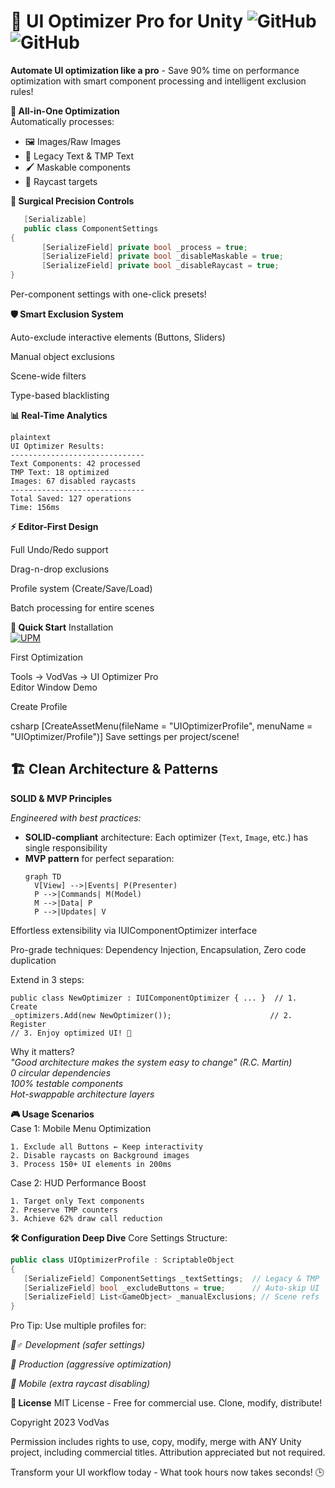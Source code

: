 # 🚀 UI Optimizer Pro for Unity ![GitHub](https://img.shields.io/badge/Unity-2021.3%2B-blue) ![GitHub](https://img.shields.io/badge/License-MIT-green)

**Automate UI optimization like a pro** - Save 90% time on performance optimization with smart component processing and intelligent exclusion rules!

**💼 All-in-One Optimization**  
   Automatically processes:
   - 🖼️ Images/Raw Images
   - 📝 Legacy Text & TMP Text
   - 🖌️ Maskable components
   - 🎯 Raycast targets

**🎯 Surgical Precision Controls**  
```csharp
   [Serializable]
   public class ComponentSettings
{
       [SerializeField] private bool _process = true;
       [SerializeField] private bool _disableMaskable = true;
       [SerializeField] private bool _disableRaycast = true;
}
```
Per-component settings with one-click presets!

**🛡️ Smart Exclusion System**

Auto-exclude interactive elements (Buttons, Sliders)

Manual object exclusions

Scene-wide filters

Type-based blacklisting

**📊 Real-Time Analytics**
 ```
plaintext
UI Optimizer Results:
------------------------------
Text Components: 42 processed
TMP Text: 18 optimized 
Images: 67 disabled raycasts
------------------------------
Total Saved: 127 operations
Time: 156ms
 ```
**⚡ Editor-First Design**

Full Undo/Redo support

Drag-n-drop exclusions

Profile system (Create/Save/Load)

Batch processing for entire scenes

**🚀 Quick Start**
Installation  
[![UPM](https://img.shields.io/badge/UPM-ready-success)](https://github.com/VodVas/UIOptimizer.git)
  
First Optimization  

Tools → VodVas → UI Optimizer Pro  
Editor Window Demo  

Create Profile

csharp
[CreateAssetMenu(fileName = "UIOptimizerProfile", 
                menuName = "UIOptimizer/Profile")]
Save settings per project/scene!  
## 🏗️ Clean Architecture & Patterns  

**SOLID & MVP Principles**  

*Engineered with best practices:*  
- **SOLID-compliant** architecture: Each optimizer (`Text`, `Image`, etc.) has single responsibility  
- **MVP pattern** for perfect separation:  
  ```mermaid
  graph TD
    V[View] -->|Events| P(Presenter)
    P -->|Commands| M(Model)
    M -->|Data| P
    P -->|Updates| V
Effortless extensibility via IUIComponentOptimizer interface

Pro-grade techniques: Dependency Injection, Encapsulation, Zero code duplication

Extend in 3 steps:

```
public class NewOptimizer : IUIComponentOptimizer { ... }  // 1. Create
_optimizers.Add(new NewOptimizer());                      // 2. Register  
// 3. Enjoy optimized UI! 🎉
```
Why it matters?  
*"Good architecture makes the system easy to change" (R.C. Martin)*  
*0 circular dependencies*  
*100% testable components*  
*Hot-swappable architecture layers*  
  
**🎮 Usage Scenarios**  
Case 1:
Mobile Menu Optimization

 ```
1. Exclude all Buttons ← Keep interactivity
2. Disable raycasts on Background images
3. Process 150+ UI elements in 200ms
 ```
Case 2:
HUD Performance Boost
 ```
1. Target only Text components
2. Preserve TMP counters
3. Achieve 62% draw call reduction
 ```
**🛠️ Configuration Deep Dive**
Core Settings Structure:
 ```csharp
public class UIOptimizerProfile : ScriptableObject
{
    [SerializeField] ComponentSettings _textSettings;  // Legacy & TMP
    [SerializeField] bool _excludeButtons = true;      // Auto-skip UI
    [SerializeField] List<GameObject> _manualExclusions; // Scene refs
}
 ```
Pro Tip: Use multiple profiles for:

*👷♂️ Development (safer settings)*

*🚀 Production (aggressive optimization)*

*📱 Mobile (extra raycast disabling)*

**📜 License**
MIT License - Free for commercial use. Clone, modify, distribute!

Copyright 2023 VodVas

Permission includes rights to use, copy, modify, merge with ANY Unity project, 
including commercial titles. Attribution appreciated but not required.

Transform your UI workflow today - What took hours now takes seconds! 🕒
